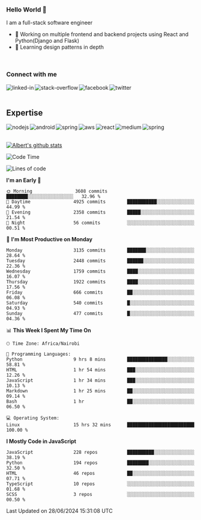 

### Hello World 👋
I am a full-stack software engineer
- 🔭 Working on multiple frontend and backend projects using React and Python(Django and Flask)
- 🌱 Learning design patterns in depth

<br>

### Connect with me

[<img align="left" alt="linked-in" src="https://img.shields.io/badge/linkedin-%230077B5.svg?&style=for-the-badge&logo=linkedin&logoColor=white" />](https://www.linkedin.com/in/albert-byrone/)

<!-- [<img align="left" alt="medium" src="https://img.shields.io/badge/medium-%2312100E.svg?&style=for-the-badge&logo=medium&logoColor=white" />](https://56faisal.medium.com/) -->

[<img align="left" alt="stack-overflow" src="https://img.shields.io/badge/stack%20overflow-FE7A16?logo=stack-overflow&logoColor=white&style=for-the-badge" />](https://stackoverflow.com/users/11916317/albert-byrone)

[<img align="left" alt="facebook" src="https://img.shields.io/badge/facebook-%231877F2.svg?&style=for-the-badge&logo=facebook&logoColor=white" />](https://web.facebook.com/albert.byrone.1/)

[<img align="left" alt="twitter" src="https://img.shields.io/badge/twitter-%231DA1F2.svg?&style=for-the-badge&logo=twitter&logoColor=white" />](https://twitter.com/byrone_albert)

<br>

<br>

## Expertise
<img align="left" alt="nodejs" src="https://img.shields.io/badge/python%20-%2343853D.svg?&style=for-the-badge&logo=node.js&logoColor=white" />
<img align="left" alt="android" src="https://img.shields.io/badge/Flask-3DDC84?logo=android&logoColor=white&style=for-the-badge" />
<img align="left" alt="spring" src="https://img.shields.io/badge/drf%20-%236DB33F.svg?&style=for-the-badge&logo=spring&logoColor=white" />
<img align="left" alt="aws" src="https://img.shields.io/badge/django%20AWS-%23232F3E?logo=amazon-aws&logoColor=white&style=for-the-badge" />
<img align="left" alt="react" src="https://img.shields.io/badge/react%20-%2320232a.svg?&style=for-the-badge&logo=react&logoColor=%2361DAFB" />
<img align="left" alt="medium" src="https://img.shields.io/badge/Angular-%23316192.svg?&style=for-the-badge&logo=postgresql&logoColor=white" />
<img align="left" alt="spring" src="https://img.shields.io/badge/Javascript%20-%236DB33F.svg?&style=for-the-badge&logo=spring&logoColor=white" />
<br>
<br>


[![Albert's github stats](https://github-readme-stats.vercel.app/api?username=Albert-Byrone&count_private=true&show_icons=true&theme=radical&hide_rank=false)](https://github.com/anuraghazra/github-readme-stats)

<!-- [![Top Langs](https://github-readme-stats.vercel.app/api/top-langs/?username=Albert-Byrone&layout=compact)](https://github.com/anuraghazra/github-readme-stats) -->

<!--
**Albert-Byrone/Albert-Byrone** is a ✨ _special_ ✨ repository because its `README.md` (this file) appears on your GitHub profile.

Here are some ideas to get you started:

- 🔭 I’m currently working on ...
- 🌱 I’m currently learning ...
- 👯 I’m looking to collaborate on ...
- 🤔 I’m looking for help with ...
- 💬 Ask me about ...
- 📫 How to reach me: ...
- 😄 Pronouns: ...
- ⚡ Fun fact: ...
-->


<!--START_SECTION:waka-->
![Code Time](http://img.shields.io/badge/Code%20Time-1%2C209%20hrs%2034%20mins-blue)

![Lines of code](https://img.shields.io/badge/From%20Hello%20World%20I%27ve%20Written-65.1%20million%20lines%20of%20code-blue)

**I'm an Early 🐤** 

```text
🌞 Morning                3608 commits        ████████░░░░░░░░░░░░░░░░░   32.96 % 
🌆 Daytime                4925 commits        ███████████░░░░░░░░░░░░░░   44.99 % 
🌃 Evening                2358 commits        █████░░░░░░░░░░░░░░░░░░░░   21.54 % 
🌙 Night                  56 commits          ░░░░░░░░░░░░░░░░░░░░░░░░░   00.51 % 
```
📅 **I'm Most Productive on Monday** 

```text
Monday                   3135 commits        ███████░░░░░░░░░░░░░░░░░░   28.64 % 
Tuesday                  2448 commits        ██████░░░░░░░░░░░░░░░░░░░   22.36 % 
Wednesday                1759 commits        ████░░░░░░░░░░░░░░░░░░░░░   16.07 % 
Thursday                 1922 commits        ████░░░░░░░░░░░░░░░░░░░░░   17.56 % 
Friday                   666 commits         ██░░░░░░░░░░░░░░░░░░░░░░░   06.08 % 
Saturday                 540 commits         █░░░░░░░░░░░░░░░░░░░░░░░░   04.93 % 
Sunday                   477 commits         █░░░░░░░░░░░░░░░░░░░░░░░░   04.36 % 
```


📊 **This Week I Spent My Time On** 

```text
🕑︎ Time Zone: Africa/Nairobi

💬 Programming Languages: 
Python                   9 hrs 8 mins        ███████████████░░░░░░░░░░   58.81 % 
HTML                     1 hr 54 mins        ███░░░░░░░░░░░░░░░░░░░░░░   12.26 % 
JavaScript               1 hr 34 mins        ███░░░░░░░░░░░░░░░░░░░░░░   10.13 % 
Markdown                 1 hr 25 mins        ██░░░░░░░░░░░░░░░░░░░░░░░   09.14 % 
Bash                     1 hr                ██░░░░░░░░░░░░░░░░░░░░░░░   06.50 % 

💻 Operating System: 
Linux                    15 hrs 32 mins      █████████████████████████   100.00 % 
```

**I Mostly Code in JavaScript** 

```text
JavaScript               228 repos           ██████████░░░░░░░░░░░░░░░   38.19 % 
Python                   194 repos           ████████░░░░░░░░░░░░░░░░░   32.50 % 
HTML                     46 repos            ██░░░░░░░░░░░░░░░░░░░░░░░   07.71 % 
TypeScript               10 repos            ░░░░░░░░░░░░░░░░░░░░░░░░░   01.68 % 
SCSS                     3 repos             ░░░░░░░░░░░░░░░░░░░░░░░░░   00.50 % 
```




 Last Updated on 28/06/2024 15:31:08 UTC
<!--END_SECTION:waka-->
